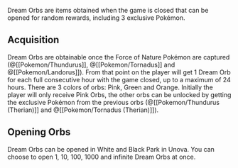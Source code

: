 Dream Orbs are items obtained when the game is closed that can be opened for random rewards, including 3 exclusive Pokémon.

## Acquisition

Dream Orbs are obtainable once the Force of Nature Pokémon are captured (@[[Pokemon/Thundurus]], @[[Pokemon/Tornadus]] and @[[Pokemon/Landorus]]). From that point on the player will get 1 Dream Orb for each full consecutive hour with the game closed, up to a maximum of 24 hours.
There are 3 colors of orbs: Pink, Green and Orange. Initially the player will only receive Pink Orbs, the other orbs can be unlocked by getting the exclusive Pokémon from the previous orbs (@[[Pokemon/Thundurus (Therian)]] and  @[[Pokemon/Tornadus (Therian)]]).

## Opening Orbs

Dream Orbs can be opened in White and Black Park in Unova. You can choose to open 1, 10, 100, 1000 and infinite Dream Orbs at once.